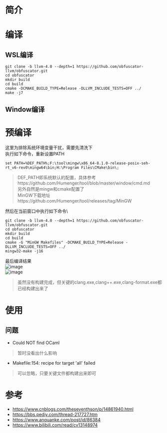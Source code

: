 # 简介
# 编译
## WSL编译
```
git clone -b llvm-4.0 --depth=1 https://github.com/obfuscator-llvm/obfuscator.git
cd obfuscator
mkdir build
cd build
cmake -DCMAKE_BUILD_TYPE=Release -DLLVM_INCLUDE_TESTS=OFF ../
make -j7
```
## Window编译
# 预编译
这里为排除系统环境变量干扰，需要先清洗下\
执行如下命令，重新设置PATH
```
set PATH=%DEF_PATH%;F:\tool\mingw\x86_64-8.1.0-release-posix-seh-rt_v6-rev0\mingw64\bin;H:\Program Files\CMake\bin\;
```
> DEF_PATH即系统默认的配置，具体参考https://github.com/Humenger/tool/blob/master/window/cmd.md \
> 另外自然是mingw和cmake配置了\
> MinGW下载地址https://github.com/Humenger/tool/releases/tag/MinGW

然后在当前窗口中执行如下命令\
```
git clone -b llvm-4.0 --depth=1 https://github.com/obfuscator-llvm/obfuscator.git
cd obfuscator
mkdir build
cd build
cmake -G "MinGW Makefiles" -DCMAKE_BUILD_TYPE=Release -DLLVM_INCLUDE_TESTS=OFF ../
mingw32-make -j16
```
最后编译结果 \
![image](https://user-images.githubusercontent.com/27600008/154421924-36523e23-8baa-4750-8339-f5ffcc8263e7.png)\
![image](https://user-images.githubusercontent.com/27600008/154422258-e1d2380b-a423-4bda-84cc-b94b3846c146.png)

> 虽然没有构建完成，但关键的clang.exe,clang++.exe,clang-format.exe都已经构建出来了
# 使用

## 问题
- Could NOT find OCaml
> 暂时没看出什么影响
- Makefile:154: recipe for target 'all' failed
> 可以忽略，只要关键文件都构建出来即可
# 参考
- https://www.cnblogs.com/theseventhson/p/14861940.html
- https://bbs.pediy.com/thread-217727.htm
- https://www.anquanke.com/post/id/86384
- https://www.bilibili.com/read/cv13148974


